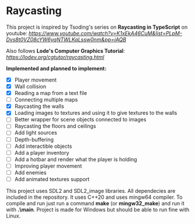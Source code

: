 # Raycasting

This project is inspired by Tsoding's series on **Raycasting in TypeScript** on youtube: *https://www.youtube.com/watch?v=K1xEkA46CuM&list=PLpM-Dvs8t0VZ08cYW6yqNTWLKqLssw0nm&pp=iAQB*

Also follows **Lode's Computer Graphics Tutorial**: *https://lodev.org/cgtutor/raycasting.html*

**Implemented and planned to implement:**
- [x] Player movement
- [x] Wall collision
- [x] Reading a map from a text file
- [ ] Connecting multiple maps
- [x] Raycasting the walls
- [x] Loading images to textures and using it to give textures to the walls
- [ ] Better wrapper for scene objects connected to images
- [ ] Raycasting the floors and ceilings
- [ ] Add light sources
- [ ] Depth-buffering
- [ ] Add interactible objects
- [ ] Add a player inventory
- [ ] Add a hotbar and render what the player is holding
- [ ] Improving player movement
- [ ] Add enemies
- [ ] Add animated textures support

This project uses SDL2 and SDL2_image libraries. All dependecies are included in the repository.
It uses C++20 and uses mingw64 compiler. To compile and run just run a command **make** (or **mingw32_make**) and run it with **.\main**. 
Project is made for Windows but should be able to run fine with Linux.